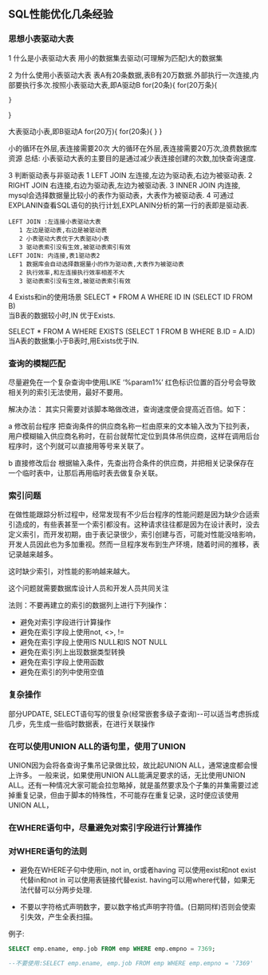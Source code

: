 

## SQL性能优化几条经验

### 思想小表驱动大表

1 什么是小表驱动大表
用小的数据集去驱动(可理解为匹配)大的数据集

2 为什么使用小表驱动大表
表A有20条数据,表B有20万数据.外部执行一次连接,内部要执行多次.
​按照小表驱动大表,即A驱动B
for(20条){
	for(20万条){
    
	}
}

​大表驱动小表,即B驱动A
for(20万){
	for(20条){
	}
}

小的循环在外层,表连接需要20次
大的循环在外层,表连接需要20万次,浪费数据库资源
总结: 小表驱动大表的主要目的是通过减少表连接创建的次数,加快查询速度.

3 判断驱动表与非驱动表
	1 LEFT JOIN 左连接,左边为驱动表,右边为被驱动表.
	2 RIGHT JOIN 右连接,右边为驱动表,左边为被驱动表.
	3 INNER JOIN 内连接, mysql会选择数据量比较小的表作为驱动表，大表作为被驱动表.
	4 可通过EXPLANIN查看SQL语句的执行计划,EXPLANIN分析的第一行的表即是驱动表.

	LEFT JOIN :左连接小表驱动大表
	​	1 左边是驱动表,右边是被驱动表
	​	2 小表驱动大表优于大表驱动小表
	​	3 驱动表索引没有生效,被驱动表索引有效
	LEFT JOIN: 内连接,表1驱动表2
	​	1 数据库会自动选择数据量小的作为驱动表,大表作为被驱动表
	​	2 执行效率,和左连接执行效率相差不大
	​	3 驱动表索引没有生效,被驱动表索引有效

4 Exists和in的使用场景
SELECT * FROM A WHERE ID IN (SELECT ID FROM B)   
当B表的数据较小时,IN 优于Exists.

SELECT * FROM A WHERE  EXISTS (SELECT 1 FROM B WHERE B.ID = A.ID)
当A表的数据集小于B表时,用Exists优于IN.

### 查询的模糊匹配

尽量避免在一个复杂查询中使用LIKE ‘%param1%’ 红色标识位置的百分号会导致相关列的索引无法使用，最好不要用。

解决办法：
其实只需要对该脚本略做改进，查询速度便会提高近百倍。如下：

a 修改前台程序
把查询条件的供应商名称一栏由原来的文本输入改为下拉列表，用户模糊输入供应商名称时，在前台就帮忙定位到具体吊供应商，这样在调用后台程序时，这个列就可以直接用等号来关联了。

b 直接修改后台
根据输入条件，先查出符合条件的供应商，并把相关记录保存在一个临时表中，让那后再用临时表去做复杂关联。


### 索引问题

在做性能跟踪分析过程中，经常发现有不少后台程序的性能问题是因为缺少合适索引造成的，有些表甚至一个索引都没有。这种请求往往都是因为在设计表时，没去定义索引，而开发初期，由于表记录很少，索引创建与否，可能对性能没啥影响，开发人员因此也为多加重视。然而一旦程序发布到生产环境，随着时间的推移，表记录越来越多。

这时缺少索引，对性能的影响越来越大。

这个问题就需要数据库设计人员和开发人员共同关注

法则：不要再建立的索引的数据列上进行下列操作：
* 避免对索引字段进行计算操作
* 避免在索引字段上使用not, <>, !=
* 避免在索引字段上使用IS NULL和IS NOT NULL
* 避免在索引列上出现数据类型转换
* 避免在索引字段上使用函数
* 避免在索引的列中使用空值


### 复杂操作

部分UPDATE, SELECT语句写的很复杂(经常嵌套多级子查询)--可以适当考虑拆成几步，先生成一些临时数据表，在进行关联操作


### 在可以使用UNION ALL的语句里，使用了UNION
UNION因为会将各查询子集吊记录做比较，故比起UNION ALL，通常速度都会慢上许多。
一般来说，如果使用UNION ALL能满足要求的话，无比使用UNION ALL。还有一种情况大家可能会拉忽略掉，就是虽然要求及个子集的并集需要过滤掉重复记录，但由于脚本的特殊性，不可能存在重复记录，这时便应该使用UNION ALL，


### 在WHERE语句中，尽量避免对索引字段进行计算操作


### 对WHERE语句的法则

* 避免在WHERE子句中使用in, not in, or或者having
可以使用exist和not exist代替in和not in
可以使用表链接代替exist. having可以用where代替，如果无法代替可以分两步处理.


* 不要以字符格式声明数字，要以数字格式声明字符值。(日期同样)否则会使索引失效，产生全表扫描。

例子:
```sql
SELECT emp.ename, emp.job FROM emp WHERE emp.empno = 7369;

--不要使用:SELECT emp.ename, emp.job FROM emp WHERE emp.empno = '7369'
```

